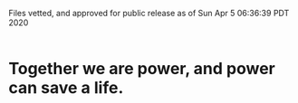 Files vetted, and approved for public release as of Sun Apr  5 06:36:39 PDT 2020<br><br><h1>Together we are power, and power can save a life.</h1>
